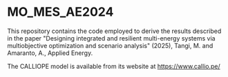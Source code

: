 # MO_MES_AE2024
This repository contains the code employed to derive the results described in the paper "Designing integrated and resilient multi-energy systems via multiobjective optimization and scenario analysis" (2025), Tangi, M. and Amaranto, A., Applied Energy.

The CALLIOPE model is available from its website at https://www.callio.pe/
